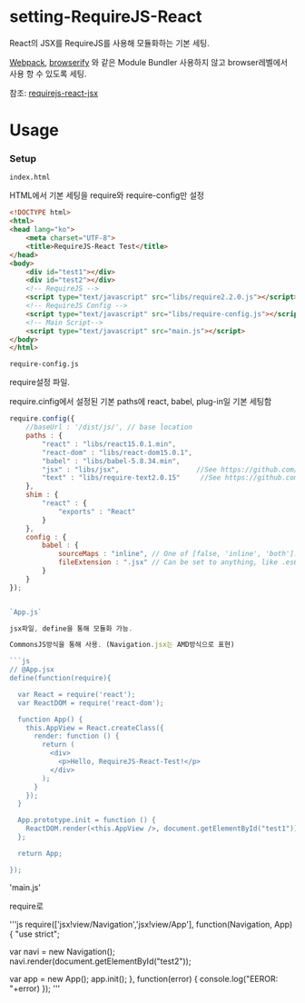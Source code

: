 # setting-RequireJS-React
React의 JSX를 RequireJS를 사용해 모듈화하는 기본 세팅.

[Webpack](https://webpack.github.io/), [browserify](http://browserify.org/) 와 같은 Module Bundler 사용하지 않고 browser레벨에서 사용 항 수 있도록 세팅.

참조: [requirejs-react-jsx](https://github.com/podio/requirejs-react-jsx)


# Usage

### Setup
`index.html`

HTML에서 기본 세팅을 require와 require-config만 설정

```html
<!DOCTYPE html>
<html>
<head lang="ko">
    <meta charset="UTF-8">
    <title>RequireJS-React Test</title>
</head>
<body>
    <div id="test1"></div>
    <div id="test2"></div>
    <!-- RequireJS -->
    <script type="text/javascript" src="libs/require2.2.0.js"></script>
    <!-- RequireJS Config -->
    <script type="text/javascript" src="libs/require-config.js"></script>
    <!-- Main Script-->
    <script type="text/javascript" src="main.js"></script>
</body>
</html>
```

`require-config.js`

require설정 파일.

require.cinfig에서 설정된 기본 paths에 react, babel, plug-in일 기본 세팅함

```js
require.config({
	//baseUrl : '/dist/js/', // base location
	paths : {
		"react" : "libs/react15.0.1.min",
		"react-dom" : "libs/react-dom15.0.1",
		"babel" : "libs/babel-5.8.34.min",
		"jsx" : "libs/jsx",                   //See https://github.com/podio/requirejs-react-jsx
		"text" : "libs/require-text2.0.15"     //See https://github.com/requirejs/text  
	},
	shim : {
		"react" : {
			"exports" : "React"
		}
	},
	config : {
		babel : {
			sourceMaps : "inline", // One of [false, 'inline', 'both']. See https://babeljs.io/docs/usage/options/
			fileExtension : ".jsx" // Can be set to anything, like .es6 or .js. Defaults to .jsx
		}
	}
});


`App.js`

jsx파일, define을 통해 모듈화 가능.

CommonsJS방식을 통해 사용. (Navigation.jsx는 AMD방식으로 표현)

```js
// @App.jsx
define(function(require){

  var React = require('react');
  var ReactDOM = require('react-dom');

  function App() {
    this.AppView = React.createClass({
      render: function () {
        return (
          <div>
            <p>Hello, RequireJS-React-Test!</p>
          </div>
        );
      }
    });
  }

  App.prototype.init = function () {
    ReactDOM.render(<this.AppView />, document.getElementById("test1"));
  };

  return App;

});
```

'main.js'

require로 

'''js
require(['jsx!view/Navigation','jsx!view/App'], function(Navigation, App){
  "use strict";
  
  var navi = new Navigation();
  navi.render(document.getElementById("test2"));
  
  var app = new App();
  app.init();
}, function(error) {
	console.log("EEROR: "+error)
});
'''

